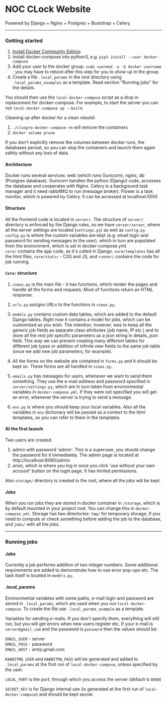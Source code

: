 # NOC CLock Website
Powered by Django + Nginx + Postgres + Bootstrap + Celery.

------
### Getting started
1. [Install Docker Community Edition](https://docs.docker.com/engine/installation/linux/docker-ce/ubuntu/)    
2. Install docker-compose into python3, e.g. `pip3 install --user docker-compose`    
3. Add your user to the docker group. `sudo usermod -a -G docker username` ; 
you may have to reboot after this step for you to show up in the group.    
4. Create a file `.local_params` in the root directory using `.local_params_examples` as a template.
Read section "Running jobs" for the details.

    
You should then use the `local-docker-compose` script as a drop in replacement 
for docker-compose. For example, to start the server you can 
run `local-docker-compose up --build`.

Cleaning up after docker for a clean rebuild:     
1. `./cluspro-docker-compose rm` will remove the containers       
2. `docker volume prune`

If you don't explicitly remove the volumes between docker runs, the databases persist, 
so you can stop the containers and launch them again safely without any loss of data.

#### Architecture
Docker runs several services: web (which runs Gunicorn), nginx, db (Postgres database). 
Gunicorn handles the python (Django) code, accesses the database and cooperates with Nginx.
Celery is a background task manager and it need rabbitMQ to run (message broker). Flower is
a task monitor, which is powered by Celery. It can be accessed at localhost:5555

#### Structure
All the frontend code is located in `server/`.
The structure of `server/` directory is enforced by the Django rules, so we have
`server/server`, where all the server settings are located (`settings.py`) as well as `config.py`. 
`config.py` is where the custom variables are kept (e.g. email login 
 and password for sending messages to the user), which in turn are populated from 
 the environment, which is set in docker-compose.yml.     
`core/` contains the app code, as it's called in Django. `core/templates` has all 
the html files, `core/static` - CSS and JS, and `runner/` contains the code for job 
running.

#### `Core/` structure
1. `views.py` is the main file - it has functions, which render the pages and handle 
all the forms and requests. Most of functions return an HTML response.

2. `urls.py` assigns URLs to the functions in `views.py`.

3. `models.py` contains custom data tables, which are added to the default Django
tables. Right now it contains a model for jobs, which can be customized as you wish.
The intention, however, was to keep all the generic job fields as separate class attributes
(job name, IP etc.) and to store all the rest job specific parameters as a json string
in details_json field. This way we can prevent creating many different tables for different 
job types or addition of infinite new fields to the same job table (once we add new job parameters, 
for example).

4. All the forms on the website are contained in `forms.py` and it should
be kept so. These forms are all handled in `views.py`.

5. `emails.py` has messages for users, whenever we want to send them something. They
use the e-mail address and password specified in `server/settings.py`, which are in 
turn taken from environmental variables in `docker-compose.yml`. If they were not 
specified you will get an error, whenever the server is trying to send a message.

6. `env.py` is where you should keep your local variables. Also all the variables
 in `env` dictionary will be passed as a context to the html templates, so you 
 can refer to them in the templates.
 
#### At the first launch
Two users are created.    

1. admin with password 'admin'. This is a superuser, you should change the 
password for it immediately. The admin page is located at http://localhost:8080/admin     
2. anon, which is where you log in once you click 'use without your own account' 
button on the login page. It has limited permissions.   
    
Also `storage/` directory is created in the root, where all the jobs will be kept.

#### Jobs
When you run jobs they are stored in docker container in `/storage`, which is 
by default mounted in your project root. You can change this in `docker-compose.yml`.
Storage has two directories: `tmp/` for temporary storage, if you need to compute
or check something before adding the job to the database, and `jobs/` with all
the jobs.

-----
### Running jobs
#### Jobs
Currently a job performs addition of two integer numbers. Some additional requirements are added to 
demonstrate how to use error pop-ups etc. The task itself is located in `models.py`.

#### .local_params
Environmental variables with some paths, e-mail login and password are stored 
in `.local_params`, which are used when you run `local-docker-compose`. To create the 
file use `.local_params_example` as a template.  
     
Variables for sending e-mails. If you don't specify them, everything will still run, but you will 
get errors when new users register etc.
If your e-mail is `server@gmail.com` and the password is `password` then the values should be:   
      
`EMAIL_USER` - server    
`EMAIL_PASS` - password     
`EMAIL_HOST` - smtp.gmail.com
      
`RABBITMQ_USER` and `RABBITMQ_PASS` will be generated and added to `.local_params` at the first run of `local-docker-compose`, unless 
 specified by the user.
     
`LOCAL_PORT` is the port, through which you access the server (default is `8080`)
     
`SECRET_KEY` is for Django internal use (is generated at the first run 
of `local-docker-compose`) and should be kept secret.
